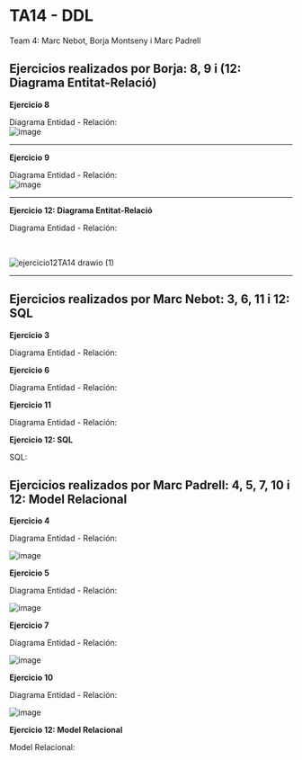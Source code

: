 # TA14 - DDL
Team 4: Marc Nebot, Borja Montseny i Marc Padrell

## Ejercicios realizados por Borja: 8, 9 i (12: Diagrama Entitat-Relació)

**Ejercicio 8**

Diagrama Entidad - Relación:
<br>
![image](https://user-images.githubusercontent.com/68342939/165250030-5351e206-ad59-4a98-9d2d-1a1a77c1658a.png)
<hr>

**Ejercicio 9**

Diagrama Entidad - Relación:
<br>
![image](https://user-images.githubusercontent.com/68342939/165257138-254a2b56-ec54-4fcd-b495-f9e7b8f3cc37.png)
<hr>

**Ejercicio 12: Diagrama Entitat-Relació**

Diagrama Entidad - Relación:

<br>

![ejercicio12TA14 drawio (1)](https://user-images.githubusercontent.com/68342939/165359058-9beb63bb-e31a-4b59-96f4-baac7ee028f4.png)


<hr>

## Ejercicios realizados por Marc Nebot: 3, 6, 11 i 12: SQL

**Ejercicio 3**

Diagrama Entidad - Relación:



**Ejercicio 6**

Diagrama Entidad - Relación:


**Ejercicio 11**

Diagrama Entidad - Relación:



**Ejercicio 12: SQL**

SQL:


## Ejercicios realizados por Marc Padrell: 4, 5, 7, 10 i 12: Model Relacional

**Ejercicio 4**

Diagrama Entidad - Relación:

![image](https://user-images.githubusercontent.com/79224406/165077479-017ea15b-de30-4984-8ff4-348b884752d2.png)

**Ejercicio 5**

Diagrama Entidad - Relación:

![image](https://user-images.githubusercontent.com/79224406/165080062-00269fef-68e1-421b-93ab-57b1c1daeedb.png)

**Ejercicio 7**

Diagrama Entidad - Relación:

![image](https://user-images.githubusercontent.com/79224406/165081934-32e704af-afec-4951-8964-0d191b10f336.png)

**Ejercicio 10**

Diagrama Entidad - Relación:

![image](https://user-images.githubusercontent.com/79224406/165238773-9ca093a7-1f62-4bd9-84af-850516a6f0ef.png)

**Ejercicio 12: Model Relacional**

Model Relacional:




